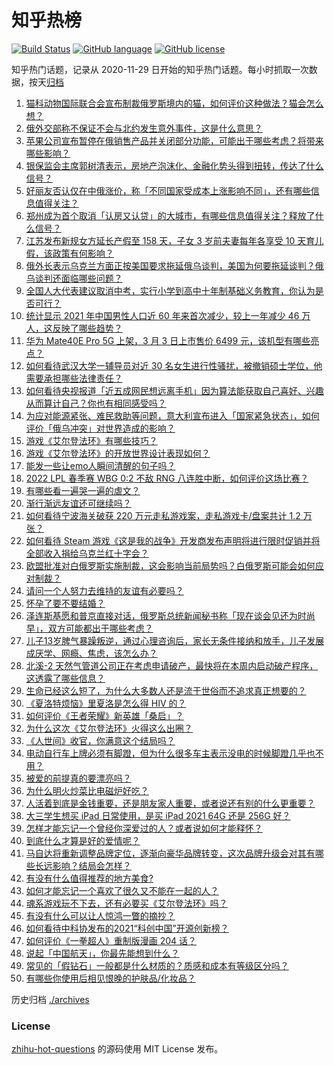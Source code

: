 # 知乎热榜
[![Build Status](https://github.com/ToWeLong/zhihu-hot-questions/workflows/CI/badge.svg)](https://github.com/ToWeLong/zhihu-hot-questions/actions)
[![GitHub language](https://img.shields.io/badge/language-golang-orange.svg)](https://golang.org/)
[![GitHub license](https://img.shields.io/github/license/ToWeLong/zhihu-hot-questions)](https://github.com/ToWeLong/zhihu-hot-questions/blob/main/LICENSE)

知乎热门话题，记录从 2020-11-29 日开始的知乎热门话题。每小时抓取一次数据，按天[归档](./archives)

<!-- BEGIN -->

1. [猫科动物国际联合会宣布制裁俄罗斯境内的猫，如何评价这种做法？猫会怎么想？](https://www.zhihu.com/question/519591337)
1. [俄外交部称不保证不会与北约发生意外事件，这是什么意思？](https://www.zhihu.com/question/519664810)
1. [苹果公司宣布暂停在俄销售产品并关闭部分功能，可能出于哪些考虑？将带来哪些影响？](https://www.zhihu.com/question/519529180)
1. [银保监会主席郭树清表示，房地产泡沫化、金融化势头得到扭转，传达了什么信号？](https://www.zhihu.com/question/519615042)
1. [好丽友否认仅在中俄涨价，称「不同国家受成本上涨影响不同」，还有哪些信息值得关注？](https://www.zhihu.com/question/519538913)
1. [郑州成为首个取消「认房又认贷」的大城市，有哪些信息值得关注？释放了什么信号？](https://www.zhihu.com/question/519451799)
1. [江苏发布新规女方延长产假至 158 天，子女 3 岁前夫妻每年各享受 10 天育儿假，该政策有何影响？](https://www.zhihu.com/question/519411810)
1. [俄外长表示乌克兰方面正按美国要求拖延俄乌谈判，美国为何要拖延谈判？俄乌谈判还面临哪些问题？](https://www.zhihu.com/question/519635950)
1. [全国人大代表建议取消中考，实行小学到高中十年制基础义务教育，你认为是否可行？](https://www.zhihu.com/question/519615945)
1. [统计显示 2021 年中国男性人口近 60 年来首次减少，较上一年减少 46 万人，这反映了哪些趋势？](https://www.zhihu.com/question/519235733)
1. [华为 Mate40E Pro 5G 上架，3 月 3 日上市售价 6499 元，该机型有哪些亮点？](https://www.zhihu.com/question/519177128)
1. [如何看待武汉大学一辅导员对近 30 名女生进行性骚扰，被撤销硕士学位，他需要承担哪些法律责任？](https://www.zhihu.com/question/519487271)
1. [如何看待央视报道「近五成网民想远离手机」因为算法能获取自己喜好、兴趣从而算计自己？你也有相同感受吗？](https://www.zhihu.com/question/519198540)
1. [为应对能源紧张、难民救助等问题，意大利宣布进入「国家紧急状态」，如何评价「俄乌冲突」对世界造成的影响？](https://www.zhihu.com/question/519573933)
1. [游戏《艾尔登法环》有哪些技巧？](https://www.zhihu.com/question/518456865)
1. [游戏《艾尔登法环》的开放世界设计表现如何？](https://www.zhihu.com/question/519232984)
1. [能发一些让emo人瞬间清醒的句子吗？](https://www.zhihu.com/question/519272690)
1. [2022 LPL 春季赛 WBG 0:2 不敌 RNG 八连胜中断，如何评价这场比赛？](https://www.zhihu.com/question/519637848)
1. [有哪些看一遍哭一遍的虐文？](https://www.zhihu.com/question/441473322)
1. [渐行渐远友谊还可继续吗？](https://www.zhihu.com/question/517558360)
1. [如何看待宁波海关破获 220 万元走私游戏案，走私游戏卡/盘案共计 1.2 万张？](https://www.zhihu.com/question/519466752)
1. [如何看待 Steam 游戏《这是我的战争》开发商发布声明将进行限时促销并将全部收入捐给乌克兰红十字会？](https://www.zhihu.com/question/518690830)
1. [欧盟批准对白俄罗斯实施制裁，这会影响当前局势吗？白俄罗斯可能会如何应对制裁？](https://www.zhihu.com/question/519643275)
1. [请问一个人努力去维持的友谊有必要吗？](https://www.zhihu.com/question/517145322)
1. [怀孕了要不要结婚？](https://www.zhihu.com/question/519443871)
1. [泽连斯基愿和普京直接对话，俄罗斯总统新闻秘书称「现在谈会见还为时尚早」，双方可能都出于哪些考虑？](https://www.zhihu.com/question/519532569)
1. [儿子13岁脾气暴躁叛逆，通过心理咨询后，家长无条件接纳和放手，儿子发展成厌学、网瘾、焦虑，该怎么办？](https://www.zhihu.com/question/505633805)
1. [北溪-2 天然气管道公司正在考虑申请破产，最快将在本周内启动破产程序，这透露了哪些信息？](https://www.zhihu.com/question/519546665)
1. [生命已经这么短了，为什么大多数人还是流于世俗而不追求真正想要的？](https://www.zhihu.com/question/503742560)
1. [《夏洛特烦恼》里夏洛是怎么得 HIV 的？](https://www.zhihu.com/question/36241063)
1. [如何评价《王者荣耀》新英雄「桑启」？](https://www.zhihu.com/question/519567139)
1. [为什么这次《艾尔登法环》火得这么出圈？](https://www.zhihu.com/question/519340029)
1. [《人世间》收官，你满意这个结局吗？](https://www.zhihu.com/question/519449733)
1. [电动自行车上牌必须有脚蹬，但为什么很多车主表示没电的时候脚蹬几乎也不用？](https://www.zhihu.com/question/467823779)
1. [被爱的前提真的要漂亮吗？](https://www.zhihu.com/question/519555732)
1. [为什么明火炒菜比电磁炉好吃？](https://www.zhihu.com/question/340697589)
1. [人活着到底是金钱重要，还是朋友家人重要，或者说还有别的什么更重要？](https://www.zhihu.com/question/519474480)
1. [大三学生想买 iPad 日常使用，是买 iPad 2021 64G 还是 256G 好？](https://www.zhihu.com/question/517929081)
1. [怎样才能忘记一个曾经你深爱过的人？或者说如何才能释怀？](https://www.zhihu.com/question/518532839)
1. [到底什么才算是好的爱情呢？](https://www.zhihu.com/question/518073456)
1. [马自达将重新调整品牌定位，逐渐向豪华品牌转变，这次品牌升级会对其有哪些长远影响？结局会怎样？](https://www.zhihu.com/question/519551470)
1. [有没有什么值得推荐的地方美食?](https://www.zhihu.com/question/518552376)
1. [如何才能忘记一个喜欢了很久又不能在一起的人？](https://www.zhihu.com/question/519118199)
1. [魂系游戏玩不下去，还有必要买《艾尔登法环》吗？](https://www.zhihu.com/question/518531828)
1. [有没有什么可以让人惊鸿一瞥的摘抄？](https://www.zhihu.com/question/515443483)
1. [如何看待中科协发布的2021“科创中国”开源创新榜？](https://www.zhihu.com/question/519367873)
1. [如何评价《一拳超人》重制版漫画 204 话？](https://www.zhihu.com/question/518543493)
1. [说起「中国航天」，你最先能想到什么？](https://www.zhihu.com/question/519359221)
1. [常见的「假钻石」一般都是什么材质的？质感和成本有等级区分吗？](https://www.zhihu.com/question/515907398)
1. [有哪些你使用后相见恨晚的护肤品/化妆品？](https://www.zhihu.com/question/36253536)

<!-- END -->

历史归档 [./archives](./archives)


### License
[zhihu-hot-questions](https://github.com/towelong/zhihu-hot-questions) 的源码使用 MIT License 发布。